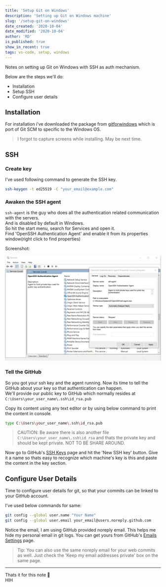 ```yaml
---
title: 'Setup Git on Windows'
description: 'Setting up Git on Windows machine'
slug: '/setup-git-on-windows'
date_created: '2020-10-04'
date_modified: '2020-10-04'
author: 'RD'
is_published: true
show_in_recent: true
tags: vs-code, setup, windows
---
```


Notes on setting up Git on Windows with SSH as auth mechanism.  

Below are the steps we'll do:  

- Installation
- Setup SSH
- Configure user details

## Installation
For installation i've downloaded the package from [gitforwindows](https://gitforwindows.org/) which is port of Git SCM to specific to the Windows OS.  

> I forgot to capture screens while installing. May be next time.

## SSH

### Create key

I've used following command to generate the SSH key.  

```sh
ssh-keygen -t ed25519 -C "your_email@example.com"
```

### Awaken the SSH agent

`ssh-agent` is the guy who does all the authentication related communication with the servers.  
And is disabled by default in Windows.  
So hit the start menu, search for Services and open it.  
Find 'OpenSSH Authentication Agent' and enable it from its properties window(right click to find properties)  

Screenshot:

![SSH Agent Windows OS](./enable-ssh-service.png)

### Tell the GitHub
So you got your ssh key and the agent running. Now its time to tell the GitHub about your key so that authentication can happen.  
We'll provide our public key to GitHub which normally resides at `C:\Users\your_user_name\.ssh\id_rsa.pub`  

Copy its content using any text editor or by using below command to print the content in console.  
```sh
type C:\Users\your_user_name\.ssh\id_rsa.pub
```
> CAUTION: Be aware there is also another file `C:\Users\your_user_name\.ssh\id_rsa` and thats the private key and should be kept private. NOT TO BE SHARE AROUND.  

Now go to GitHub's [SSH Keys](https://github.com/settings/keys) page and hit the 'New SSH key' button. Give it a name so thats easy to recognize which machine's key is this and paste the content in the key section.  

## Configure User Details

Time to configure user details for git, so that your commits can be linked to your GitHub account.  

I've used below commands for same:  

```sh
git config --global user.name "Your Name"
git config --global user.email your_email@users.noreply.github.com
```

Notice the email, I am using GitHub provided noreply email. This helps me hide my personal email in git logs. You can get yours from GitHub's [Emails Settings](https://github.com/settings/emails) page.  

> Tip: You can also use the same noreply email for your web commits as well. Just check the 'Keep my email addresses private' box on the same page.

---

Thats it for this note 👋  
HIH
